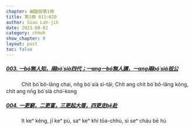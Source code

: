 ```yaml
---
chapter: 鹹酸甜第1冊
title: 第1冊 011~020
author: Siau Lah-jih
date: 2021-08-02
category: chheh
show_chapter: 0
layout: post
toc: false
---
```


##### [003. 一bó͘無人知，兩bó͘ sià四代；一ang一bó͘無人講，一ang兩bó͘ sià祖公](09-03.html)
&emsp;&emsp;&emsp;Chi̍t bó͘ bô-lâng chai, nn̄g bó͘ sià sì-tāi; Chi̍t ang chi̍t bó͘ bô-lâng kóng, chi̍t ang nn̄g bó͘ sià chó͘-kong

##### [004. 一更窮，二更富，三更起大厝，四更走bē赴](09-04.html)
&emsp;&emsp;&emsp;It keⁿ kêng, jī keⁿ pù, saⁿ keⁿ khí tōa-chhù, sì seⁿ cháu bē hù

